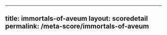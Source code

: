 ---
        
title: immortals-of-aveum
layout: scoredetail
permalink: /meta-score/immortals-of-aveum
---